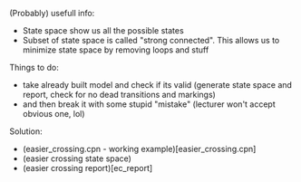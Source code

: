 
(Probably) usefull info:
  - State space show us all the possible states
  - Subset of state space is called "strong connected". This allows us to minimize state space by removing loops and stuff

Things to do:
  - take already built model and check if its valid (generate state space and report, check for no dead transitions and markings)
  - and then break it with some stupid "mistake" (lecturer won't accept obvious one, lol)

Solution:
  - (easier_crossing.cpn - working example)[easier_crossing.cpn]
  - (easier crossing state space)
  - (easier crossing report)[ec_report]
